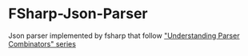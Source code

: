 # FSharp-Json-Parser

Json parser implemented by fsharp that follow ["Understanding Parser Combinators" series](https://fsharpforfunandprofit.com/posts/understanding-parser-combinators/)
